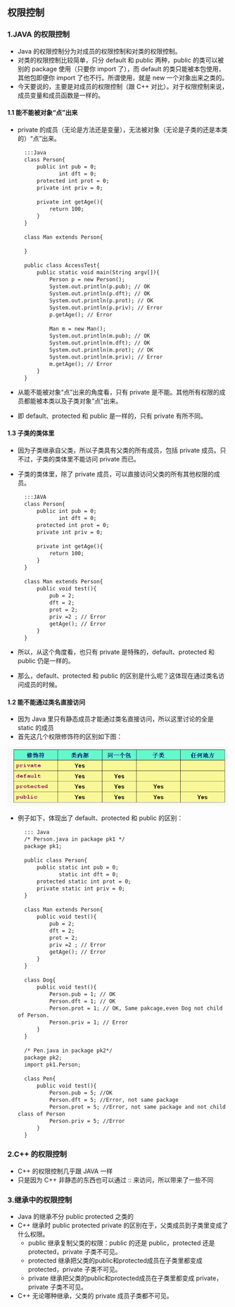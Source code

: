 ## 权限控制

### 1.JAVA 的权限控制
* Java 的权限控制分为对成员的权限控制和对类的权限控制。
* 对类的权限控制比较简单，只分 default 和 public 两种，public 的类可以被别的 package 使用（只要你 import 了），而 default 的类只能被本包使用，其他包即便你 import 了也不行。所谓使用，就是 new 一个对象出来之类的。
* 今天要说的，主要是对成员的权限控制（跟 C++ 对比）。对于权限控制来说，成员变量和成员函数是一样的。

#### 1.1 能不能被对象“点”出来
* private 的成员（无论是方法还是变量），无法被对象（无论是子类的还是本类的）“点”出来。


		:::Java
		class Person{
			public int pub = 0;
			       int dft = 0;
			protected int prot = 0;
		    private int priv = 0;
			
		    private int getAge(){
		        return 100;
		    }
		}
		
		class Man extends Person{
			
		}
		
		public class AccessTest{
		    public static void main(String argv[]){
		        Person p = new Person();
				System.out.println(p.pub); // OK
				System.out.println(p.dft); // OK
				System.out.println(p.prot); // OK
				System.out.println(p.priv); // Error
		        p.getAge(); // Error
				
				Man m = new Man();
				System.out.println(m.pub); // OK
				System.out.println(m.dft); // OK
				System.out.println(m.prot); // OK
				System.out.println(m.priv); // Error
		        m.getAge(); // Error
		    }
		}

* 从能不能被对象“点”出来的角度看，只有 private 是不能。其他所有权限的成员都能被本类以及子类对象“点”出来。
* 即 default、protected 和 public 是一样的，只有 private 有所不同。


#### 1.3 子类的类体里
* 因为子类继承自父类，所以子类具有父类的所有成员，包括 private 成员。只不过，子类的类体里不能访问 private 而已。
* 子类的类体里，除了 private 成员，可以直接访问父类的所有其他权限的成员。

		:::JAVA
		class Person{
		    public int pub = 0;
		           int dft = 0;
		    protected int prot = 0;
		    private int priv = 0;
		
		    private int getAge(){
		        return 100;
		    }
		}
		
		class Man extends Person{
			public void test(){
				pub = 2;
				dft = 2;
				prot = 2;
				priv =2 ; // Error
				getAge(); // Error
			}
		}

* 所以，从这个角度看，也只有 private 是特殊的，default、protected 和 public 仍是一样的。
* 那么，default、protected 和 public 的区别是什么呢？这体现在通过类名访问成员的时候。

#### 1.2 能不能通过类名直接访问
* 因为 Java 里只有静态成员才能通过类名直接访问，所以这里讨论的全是 static 的成员
* 首先这几个权限修饰符的区别如下图：

![](JavaAccess.png)

* 例子如下，体现出了 default、protected 和 public 的区别：

		::: Java
		/* Person.java in package pk1 */
		package pk1;
		
		public class Person{
		    public static int pub = 0;
		           static int dft = 0;
		    protected static int prot = 0;
		    private static int priv = 0;
		}
		
		class Man extends Person{
			public void test(){
				pub = 2;
				dft = 2;
				prot = 2;
				priv =2 ; // Error
				getAge(); // Error
			}
		}
		
		class Dog{
			public void test(){
				Person.pub = 1; // OK
				Person.dft = 1; // OK
				Person.prot = 1; // OK, Same pakcage,even Dog not child of Person.
				Person.priv = 1; // Error
			}
		}

		/* Pen.java in package pk2*/
		package pk2;
		import pk1.Person;
		
		class Pen{
			public void test(){
				Person.pub = 5; //OK
				Person.dft = 5; //Error, not same package
				Person.prot = 5; //Error, not same package and not child class of Person
				Person.priv = 5; //Error
			}
		}

### 2.C++ 的权限控制
* C++ 的权限控制几乎跟 JAVA 一样
* 只是因为 C++ 非静态的东西也可以通过 :: 来访问，所以带来了一些不同

### 3.继承中的权限控制
* Java 的继承不分 public protected 之类的
* C++ 继承时 public protected private 的区别在于，父类成员到子类里变成了什么权限。
	* public 继承复制父类的权限：public 的还是 public，protected 还是 protected，private 子类不可见。
	* protected 继承把父类的public和protected成员在子类里都变成 protected，private 子类不可见。
	* private 继承把父类的public和protected成员在子类里都变成 private，private 子类不可见。
* C++ 无论哪种继承，父类的 private 成员子类都不可见。

